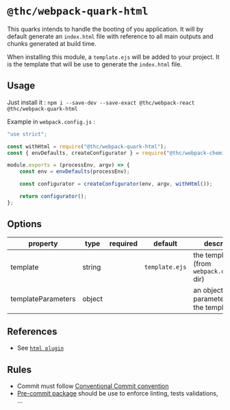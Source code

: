 # `@thc/webpack-quark-html`

This quarks intends to handle the booting of you application.
It will by default generate an `index.html` file with reference to all main outputs and chunks generated at build time.

When installing this module, a `template.ejs` will be added to your project.
It is the template that will be use to generate the `index.html` file.

## Usage

Just install it : `npm i --save-dev --save-exact @thc/webpack-react @thc/webpack-quark-html`

Example in `webpack.config.js` :

```js
"use strict";

const withHtml = require("@thc/webpack-quark-html");
const { envDefaults, createConfigurator } = require("@thc/webpack-chemistry");

module.exports = (processEnv, argv) => {
    const env = envDefaults(processEnv);

    const configurator = createConfigurator(env, argv, withHtml());

    return configurator();
};
```

## Options

| property           | type   | required | default        | description                                      |
| ------------------ | ------ | -------- | -------------- | ------------------------------------------------ |
| template           | string |          | `template.ejs` | the template path (from `webpack.config.js` dir) |
| templateParameters | object |          |                | an object with parameters for the template       |

## References

-   See [`html plugin`](https://webpack.js.org/plugins/html-webpack-plugin//)

## Rules

-   Commit must follow [Conventional Commit convention](https://conventionalcommits.org/)
-   [Pre-commit package](https://www.npmjs.com/package/pre-commit) should be use to enforce linting, tests validations, ...
